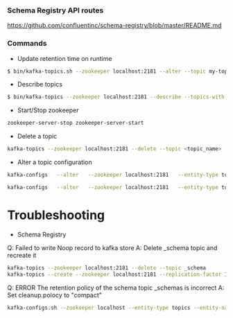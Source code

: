 ### Schema Registry API routes

https://github.com/confluentinc/schema-registry/blob/master/README.md


### Commands

- Update retention time on runtime
```bash
$ bin/kafka-topics.sh --zookeeper localhost:2181 --alter --topic my-topic --config retention.ms=86400000
```

- Describe topics
```bash
$ bin/kafka-topics --zookeeper localhost:2181 --describe --topics-with-overrides
```

- Start/Stop zookeeper
```bash
zookeeper-server-stop zookeeper-server-start
```

- Delete a topic

```bash
kafka-topics --zookeeper localhost:2181 --delete --topic <topic_name>
```

- Alter a topic configuration

```bash
kafka-configs   --alter   --zookeeper localhost:2181   --entity-type topics   --entity-name window_5min   --add-config retention.bytes=5000000000

kafka-configs   --alter   --zookeeper localhost:2181   --entity-type topics   --entity-name window_5min   --add-config retention.ms=5000
```

# Troubleshooting

- Schema Registry

Q: Failed to write Noop record to kafka store
A: Delete _schema topic and recreate it
```bash
kafka-topics --zookeeper localhost:2181 --delete --topic _schema
kafka-topics --create --zookeeper localhost:2181 --replication-factor 1 --partitions 1 --topic _schema
```

Q: ERROR The retention policy of the schema topic _schemas is incorrect
A: Set cleanup.polocy to "compact"
```bash
kafka-configs.sh --zookeeper localhost --entity-type topics --entity-name _schemas --alter --add-config cleanup.policy=compact
```



